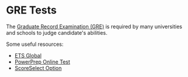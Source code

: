 GRE Tests
=========

The [Graduate Record Examination (GRE)][GRE] is required by many universities
and schools to judge candidate's abilities.

Some useful resources:

 - [ETS Global](https://www.ets.org/)
 - [PowerPrep Online Test](https://www.ets.org/gre/test-takers/general-test/prepare.html)
 - [ScoreSelect Option](https://www.ets.org/gre/test-takers/general-test/scores.html)


[GRE]:      https://www.ets.org/gre/test-takers/general-test/about.html
